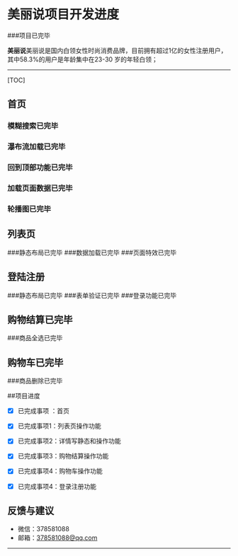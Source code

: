 # 美丽说项目开发进度
###项目已完毕

**美丽说**美丽说是国内白领女性时尚消费品牌，目前拥有超过1亿的女性注册用户，其中58.3%的用户是年龄集中在23-30 岁的年轻白领；

-------------------

[TOC]
 
## 首页
### 模糊搜索已完毕
### 瀑布流加载已完毕
### 回到顶部功能已完毕
### 加载页面数据已完毕
### 轮播图已完毕
## 列表页
###静态布局已完毕
###数据加载已完毕
###页面特效已完毕
## 登陆注册
###静态布局已完毕
###表单验证已完毕
###登录功能已完毕
## 购物结算已完毕
###商品全选已完毕
## 购物车已完毕
###商品删除已完毕

##项目进度


- [x] 已完成事项  ：首页
- [x] 已完成事项1：列表页操作功能
- [x] 已完成事项2：详情写静态和操作功能
- [x] 已完成事项3：购物结算操作功能
- [x] 已完成事项4：购物车操作功能
- [x] 已完成事项4：登录注册功能





## 反馈与建议
- 微信：378581088
- 邮箱：378581088@qq.com

---------

